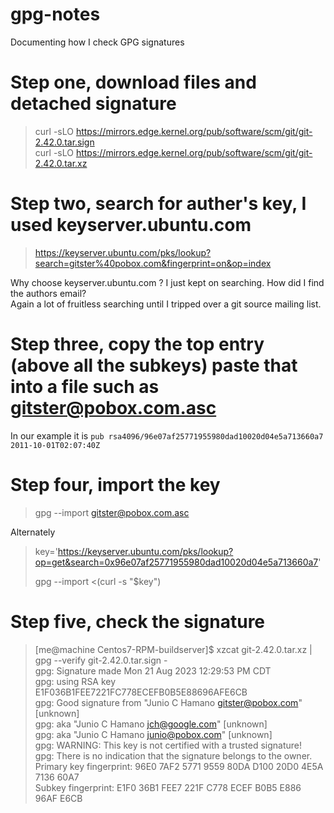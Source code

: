 # gpg-notes
Documenting how I check GPG signatures

# Step one, download files and detached signature

> curl -sLO https://mirrors.edge.kernel.org/pub/software/scm/git/git-2.42.0.tar.sign  
> curl -sLO https://mirrors.edge.kernel.org/pub/software/scm/git/git-2.42.0.tar.xz
> 

# Step two, search for auther's key, I used keyserver.ubuntu.com
> https://keyserver.ubuntu.com/pks/lookup?search=gitster%40pobox.com&fingerprint=on&op=index

Why choose keyserver.ubuntu.com ?  I just kept on searching.  How did I find the authors email?  
Again a lot of fruitless searching until I tripped over a git source mailing list.

# Step three, copy the top entry (above all the subkeys) paste that into a file such as gitster@pobox.com.asc
In our example it is `pub rsa4096/96e07af25771955980dad10020d04e5a713660a7 2011-10-01T02:07:40Z`

# Step four, import the key
> gpg --import gitster@pobox.com.asc
> 
Alternately   
> key='https://keyserver.ubuntu.com/pks/lookup?op=get&search=0x96e07af25771955980dad10020d04e5a713660a7'
> 
> gpg --import <(curl -s "$key")

# Step five, check the signature
> [me@machine Centos7-RPM-buildserver]$ xzcat git-2.42.0.tar.xz | gpg --verify git-2.42.0.tar.sign -  
> gpg: Signature made Mon 21 Aug 2023 12:29:53 PM CDT  
> gpg:                using RSA key E1F036B1FEE7221FC778ECEFB0B5E88696AFE6CB  
> gpg: Good signature from "Junio C Hamano <gitster@pobox.com>" [unknown]  
> gpg:                 aka "Junio C Hamano <jch@google.com>" [unknown]  
> gpg:                 aka "Junio C Hamano <junio@pobox.com>" [unknown]  
> gpg: WARNING: This key is not certified with a trusted signature!  
> gpg:          There is no indication that the signature belongs to the owner.  
> Primary key fingerprint: 96E0 7AF2 5771 9559 80DA  D100 20D0 4E5A 7136 60A7  
>      Subkey fingerprint: E1F0 36B1 FEE7 221F C778  ECEF B0B5 E886 96AF E6CB  

